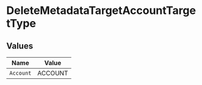 # DeleteMetadataTargetAccountTargetType


## Values

| Name      | Value     |
| --------- | --------- |
| `Account` | ACCOUNT   |